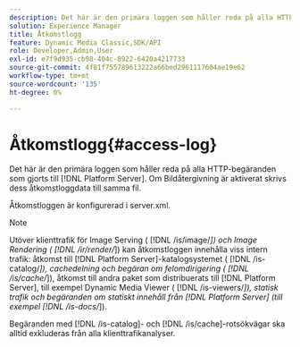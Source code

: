 ```yaml
---
description: Det här är den primära loggen som håller reda på alla HTTP-begäranden som gjorts till  [!DNL Platform Server]. Om Bildåtergivning är aktiverat skrivs dess åtkomstloggdata till samma fil.
solution: Experience Manager
title: Åtkomstlogg
feature: Dynamic Media Classic,SDK/API
role: Developer,Admin,User
exl-id: e7f9d935-cb98-404c-8922-6420a4217733
source-git-commit: 4f81f755789613222a66bed2961117604ae19e62
workflow-type: tm+mt
source-wordcount: '135'
ht-degree: 0%

---
```


# Åtkomstlogg{#access-log}

Det här är den primära loggen som håller reda på alla HTTP-begäranden som gjorts till [!DNL Platform Server]. Om Bildåtergivning är aktiverat skrivs dess åtkomstloggdata till samma fil.

Åtkomstloggen är konfigurerad i server.xml.

>[!NOTE]
>
>Utöver klienttrafik för Image Serving ( [!DNL /is/image/*]) och Image Rendering ( [!DNL /ir/render/*]) kan åtkomstloggen innehålla viss intern trafik: åtkomst till [!DNL Platform Server]-katalogsystemet ( [!DNL /is-catalog/*]), cachedelning och begäran om felomdirigering ( [!DNL /is/cache/*]), åtkomst till andra paket som distribuerats till [!DNL Platform Server], till exempel Dynamic Media Viewer ( [!DNL /is-viewers/*]), statisk trafik och begäranden om statiskt innehåll från [!DNL Platform Server] (till exempel [!DNL /is-docs/*]).

Begäranden med [!DNL /is-catalog]- och [!DNL /is/cache]-rotsökvägar ska alltid exkluderas från alla klienttrafikanalyser.
